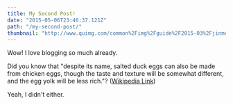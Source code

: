 ```yaml
---
title: My Second Post!
date: "2015-05-06T23:46:37.121Z"
path: "/my-second-post/"
thumbnail: "http://www.quimg.com/common%2Fimg%2Fguide%2F2015-03%2Fjinmendaqiao-2015-03-14172535895.jpg"
---
```


Wow! I love blogging so much already.

Did you know that "despite its name, salted duck eggs can also be made from chicken eggs, though the taste and texture will be somewhat different, and the egg yolk will be less rich."? ([Wikipedia Link](http://en.wikipedia.org/wiki/Salted_duck_egg))

Yeah, I didn't either.
